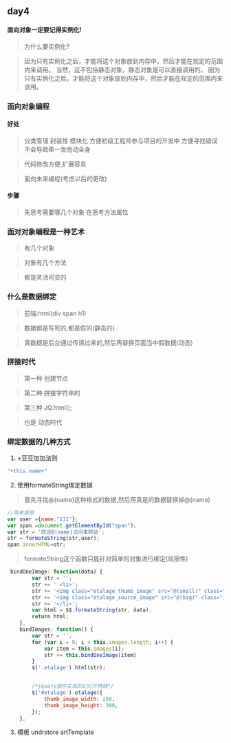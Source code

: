 ## day4

#### 面向对象一定要记得实例化!
> 为什么要实例化?


> 因为只有实例化之后，才能将这个对象放到内存中，然后才能在规定的范围内来调用。
当然，这不包括静态对象，静态对象是可以直接调用的。
因为只有实例化之后，才能将这个对象放到内存中，然后才能在规定的范围内来调用。


### 面向对象编程

#### 好处

> 分类管理 封装性 模块化 方便初级工程师参与项目的开发中 方便寻找错误 不会导致牵一发而动全身

> 代码修改方便,扩展容易

> 面向未来编程(考虑以后的更改)

#### 步骤

> 先思考需要哪几个对象 在思考方法属性

### 面对对象编程是一种艺术

> 有几个对象

> 对象有几个方法

> 都是灵活可变的

### 什么是数据绑定

> 前端:html(div span h1)

> 数据都是写死的,都是假的(静态的)

> 真数据是后台通过传递过来的,然后再替换页面当中假数据(动态)

### 拼接时代

>  第一种 创建节点

>  第二种 拼接字符串的

>  第三种 JQ.html();

>  也是 动态时代


### 绑定数据的几种方式

1. +豆豆加加法则 

```javascript
"+this.name+"
```

2. 使用formateString绑定数据

> 首先寻找@(name)这种格式的数据,然后用真是的数据替换掉@(name) 

```javascript
//简单使用
var user ={name:"111"};
var span =document.getElementById("span");
var str = '欢迎@(name)访问本网站';
str = formateString(str,user);
span.innerHTML=str;
```

> formateString这个函数只能针对简单的对象进行绑定(局限性)

```javascript
 bindOneImage: function(data) {
        var str = '';
        str += ' <li>';
        str += '<img class="etalage_thumb_image" src="@(small)" class="img-responsive" />';
        str += '<img class="etalage_source_image" src="@(big)" class="img-responsive" />';
        str += '</li>';
        var html = $$.formateString(str, data);
        return html;
    },
    bindImages: function() {
        var str = '';
        for (var i = 0; i < this.images.length; i++) {
            var item = this.images[i];
            str += this.bindOneImage(item)
        }
        $('.etalage').html(str);


        /*jquery插件实现的幻灯片特效*/
        $('#etalage').etalage({
            thumb_image_width: 250,
            thumb_image_height: 300,
        });
    },
```

3. 模板 undrstore artTemplate